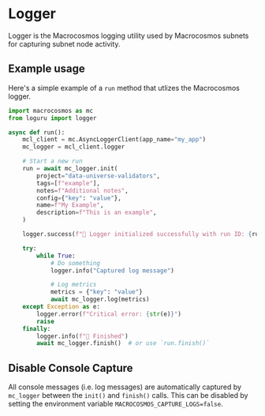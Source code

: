 # Logger
Logger is the Macrocosmos logging utility used by Macrocosmos subnets for capturing subnet node activity.


## Example usage
Here's a simple example of a `run` method that utlizes the Macrocosmos logger.
```py
import macrocosmos as mc
from loguru import logger

async def run():
    mcl_client = mc.AsyncLoggerClient(app_name="my_app")
    mc_logger = mcl_client.logger

    # Start a new run
    run = await mc_logger.init(
        project="data-universe-validators",
        tags=[f"example"],
        notes=f"Additional notes",
        config={"key": "value"},
        name=f"My Example",
        description=f"This is an example",
    )

    logger.success(f"🚀 Logger initialized successfully with run ID: {run.id}")

    try:
        while True:
            # Do something
            logger.info("Captured log message")

            # Log metrics
            metrics = {"key": "value"}
            await mc_logger.log(metrics)
    except Exception as e:
        logger.error(f"Critical error: {str(e)}")
        raise
    finally:
        logger.info(f"🏁 Finished")
        await mc_logger.finish()  # or use `run.finish()`
```

## Disable Console Capture
All console messages (i.e. log messages) are automatically captured by `mc_logger` between the `init()` and `finish()` calls.  This can be disabled by setting the environment variable `MACROCOSMOS_CAPTURE_LOGS=false`.
